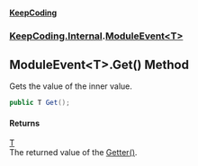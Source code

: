 #### [KeepCoding](index.md 'index')
### [KeepCoding.Internal](KeepCoding.Internal.md 'KeepCoding.Internal').[ModuleEvent&lt;T&gt;](ModuleEvent.T..md 'KeepCoding.Internal.ModuleEvent&lt;T&gt;')
## ModuleEvent&lt;T&gt;.Get() Method
Gets the value of the inner value.  
```csharp
public T Get();
```
#### Returns
[T](ModuleEvent.T..md#KeepCoding.Internal.ModuleEvent.T..T 'KeepCoding.Internal.ModuleEvent&lt;T&gt;.T')  
The returned value of the [Getter()](ModuleEvent.T..Getter().md 'KeepCoding.Internal.ModuleEvent&lt;T&gt;.Getter()').
